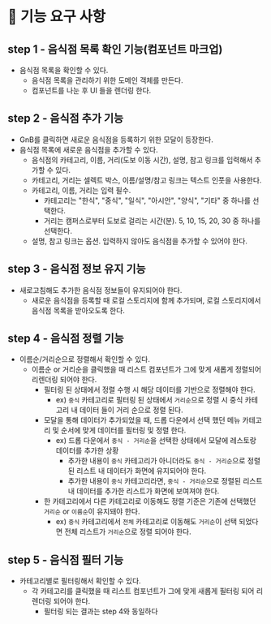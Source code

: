 # 🎯 기능 요구 사항

## step 1 - 음식점 목록 확인 기능(컴포넌트 마크업)

- 음식점 목록을 확인할 수 있다.
  - 음식점 목록을 관리하기 위한 도메인 객체를 만든다.
  - 컴포넌트를 나눈 후 UI 들을 렌더링 한다.

## step 2 - 음식점 추가 기능

- GnB를 클릭하면 새로운 음식점을 등록하기 위한 모달이 등장한다.
- 음식점 목록에 새로운 음식점을 추가할 수 있다.
  - 음식점의 카테고리, 이름, 거리(도보 이동 시간), 설명, 참고 링크를 입력해서 추가할 수 있다.
  - 카테고리, 거리는 셀렉트 박스, 이름/설명/참고 링크는 텍스트 인풋을 사용한다.
  - 카테고리, 이름, 거리는 입력 필수.
    - 카테고리는 "한식", "중식", "일식", "아시안", "양식", "기타" 중 하나를 선택한다.
    - 거리는 캠퍼스로부터 도보로 걸리는 시간(분). 5, 10, 15, 20, 30 중 하나를 선택한다.
  - 설명, 참고 링크는 옵션. 입력하지 않아도 음식점을 추가할 수 있어야 한다.

## step 3 - 음식점 정보 유지 기능

- 새로고침해도 추가한 음식점 정보들이 유지되어야 한다.
  - 새로운 음식점을 등록할 때 로컬 스토리지에 함께 추가되며, 로컬 스토리지에서 음식점 목록을 받아오도록 한다.

## step 4 - 음식점 정렬 기능

- 이름순/거리순으로 정렬해서 확인할 수 있다.
  - 이름순 or 거리순을 클릭했을 때 리스트 컴포넌트가 그에 맞게 새롭게 정렬되어 리렌더링 되어야 한다.
    - 필터링 된 상태에서 정렬 수행 시 해당 데이터를 기반으로 정렬해야 한다.
      - ex) `중식` 카테고리로 필터링 된 상태에서 `거리순`으로 정렬 시 중식 카테고리 내 데이터 들이 거리 순으로 정렬 된다.
    - 모달을 통해 데이터가 추가되었을 때, 드롭 다운에서 선택 했던 메뉴 카테고리 및 순서에 맞게 데이터를 필터링 및 정렬 한다.
      - ex) 드롭 다운에서 `중식 - 거리순`을 선택한 상태에서 모달에 레스토랑 데이터를 추가한 상황
        - 추가한 내용이 `중식` 카테고리가 아니더라도 `중식 - 거리순`으로 정렬된 리스트 내 데이터가 화면에 유지되어야 한다.
        - 추가한 내용이 `중식` 카테고리라면, `중식 - 거리순`으로 정렬된 리스트 내 데이터를 추가한 리스트가 화면에 보여져야 한다.
    - 한 카테고리에서 다른 카테고리로 이동해도 정렬 기준은 기존에 선택했던 `거리순` or `이름순`이 유지돼야 한다.
      - ex) `중식` 카테고리에서 `전체` 카테고리로 이동해도 `거리순`이 선택 되었다면 전체 리스트가 `거리순`으로 정렬 되어야 한다.

## step 5 - 음식점 필터 기능

- 카테고리별로 필터링해서 확인할 수 있다.
  - 각 카테고리를 클릭했을 때 리스트 컴포넌트가 그에 맞게 새롭게 필터링 되어 리렌더링 되어야 한다.
    - 필터링 되는 결과는 step 4와 동일하다
